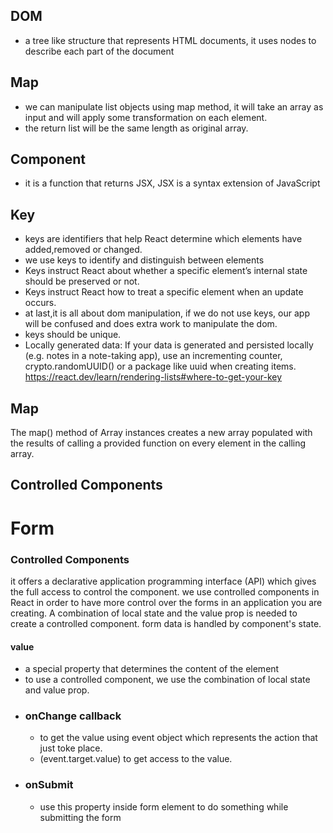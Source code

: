 ## DOM

- a tree like structure that represents HTML documents, it uses nodes to describe each part of the document

## Map

- we can manipulate list objects using map method, it will take an array as input and will apply some transformation on each element.
- the return list will be the same length as original array.

## Component

- it is a function that returns JSX, JSX is a syntax extension of JavaScript

## Key

- keys are identifiers that help React determine which elements have added,removed or changed.
- we use keys to identify and distinguish between elements
- Keys instruct React about whether a specific element’s internal state should be preserved or not.
- Keys instruct React how to treat a specific element when an update occurs.
- at last,it is all about dom manipulation, if we do not use keys, our app will be confused and does extra work to manipulate the dom.
- keys should be unique.
- Locally generated data: If your data is generated and persisted locally (e.g. notes in a note-taking app), use an incrementing counter, crypto.randomUUID() or a package like uuid when creating items.
  https://react.dev/learn/rendering-lists#where-to-get-your-key

## Map

The map() method of Array instances creates a new array populated with the results of calling a provided function on every element in the calling array.

## Controlled Components

# Form

### Controlled Components

it offers a declarative application programming interface (API) which gives the full access to control the component.
we use controlled components in React in order to have more control over the forms in an application you are creating.
A combination of local state and the value prop is needed to create a controlled component.
form data is handled by component's state.

#### value

- a special property that determines the content of the element
- to use a controlled component, we use the combination of local state and value prop.
- ### onChange callback
  - to get the value using event object which represents the action that just toke place.
  - (event.target.value) to get access to the value.
- ### onSubmit
  - use this property inside form element to do something while submitting the form
